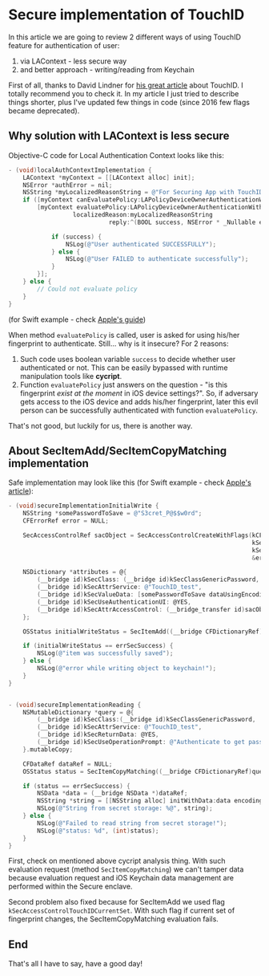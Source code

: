 # Secure implementation of TouchID

In this article we are going to review 2 different ways of using TouchID feature for authentication of user:
1. via LAContext - less secure way
2. and better approach - writing/reading from Keychain

First of all, thanks to David Lindner for [his great article](https://nvisium.com/blog/2016/06/22/dont-touch-me-that-way.html) about TouchID. I totally recommend you
to check it. In my article I just tried to describe things shorter, plus I've updated
few things in code (since 2016 few flags became deprecated).

## Why solution with LAContext is less secure

Objective-C code for Local Authentication Context looks like this:
```objectivec
- (void)localAuthContextImplementation {
    LAContext *myContext = [[LAContext alloc] init];
    NSError *authError = nil;
    NSString *myLocalizedReasonString = @"For Securing App with TouchID";
    if ([myContext canEvaluatePolicy:LAPolicyDeviceOwnerAuthenticationWithBiometrics error:&authError]) {
        [myContext evaluatePolicy:LAPolicyDeviceOwnerAuthenticationWithBiometrics
                  localizedReason:myLocalizedReasonString
                            reply:^(BOOL success, NSError * _Nullable error) {

            if (success) {
                NSLog(@"User authenticated SUCCESSFULLY");
            } else {
                NSLog(@"User FAILED to authenticate successfully");
            }
        }];
    } else {
        // Could not evaluate policy
    }
}
```
(for Swift example - check [Apple's guide](https://developer.apple.com/documentation/localauthentication/logging_a_user_into_your_app_with_face_id_or_touch_id))

When method ```evaluatePolicy``` is called, user is asked for using his/her fingerprint to authenticate.
Still... why is it insecure? For 2 reasons:
1. Such code uses boolean variable ```success``` to decide whether user authenticated or not.
This can be easily bypassed with runtime manipulation tools like **cycript**.
2. Function ```evaluatePolicy``` just answers on the question - "is this fingerprint *exist at the moment* in iOS device settings?". So, if adversary gets access to the iOS device and adds his/her fingerprint, later this evil person can be successfully authenticated with function ```evaluatePolicy```.

That's not good, but luckily for us, there is another way.

## About SecItemAdd/SecItemCopyMatching implementation

Safe implementation may look like this (for Swift example - check [Apple's article](https://developer.apple.com/documentation/localauthentication/accessing_keychain_items_with_face_id_or_touch_id)):
```objectivec
- (void)secureImplementationInitialWrite {
    NSString *somePasswordToSave = @"S3cret_P@$$w0rd";
    CFErrorRef error = NULL;

    SecAccessControlRef sacObject = SecAccessControlCreateWithFlags(kCFAllocatorDefault,
                                                                    kSecAttrAccessibleWhenPasscodeSetThisDeviceOnly,
                                                                    kSecAccessControlBiometryCurrentSet,
                                                                    &error);

    NSDictionary *attributes = @{
        (__bridge id)kSecClass: (__bridge id)kSecClassGenericPassword,
        (__bridge id)kSecAttrService: @"TouchID_test",
        (__bridge id)kSecValueData: [somePasswordToSave dataUsingEncoding:NSUTF8StringEncoding],
        (__bridge id)kSecUseAuthenticationUI: @YES,
        (__bridge id)kSecAttrAccessControl: (__bridge_transfer id)sacObject
    };

    OSStatus initialWriteStatus = SecItemAdd((__bridge CFDictionaryRef)attributes, nil);

    if (initialWriteStatus == errSecSuccess) {
        NSLog(@"item was successfully saved");
    } else {
        NSLog(@"error while writing object to keychain!");
    }
}


- (void)secureImplementationReading {
    NSMutableDictionary *query = @{
        (__bridge id)kSecClass:(__bridge id)kSecClassGenericPassword,
        (__bridge id)kSecAttrService: @"TouchID_test",
        (__bridge id)kSecReturnData: @YES,
        (__bridge id)kSecUseOperationPrompt: @"Authenticate to get password!"
    }.mutableCopy;

    CFDataRef dataRef = NULL;
    OSStatus status = SecItemCopyMatching((__bridge CFDictionaryRef)query, (CFTypeRef *)&dataRef);

    if (status == errSecSuccess) {
        NSData *data = (__bridge NSData *)dataRef;
        NSString *string = [[NSString alloc] initWithData:data encoding:NSUTF8StringEncoding];
        NSLog(@"String from secret storage: %@", string);
    } else {
        NSLog(@"Failed to read string from secret storage!");
        NSLog(@"status: %d", (int)status);
    }
}
```

First, check on mentioned above cycript analysis thing. With such evaluation request (method ```SecItemCopyMatching```) we can't tamper data because evaluation request and iOS Keychain data management are performed within the Secure enclave.

Second problem also fixed because for SecItemAdd we used flag ```kSecAccessControlTouchIDCurrentSet```. With such flag if current set of fingerprint changes, the SecItemCopyMatching evaluation fails.


## End
That's all I have to say, have a good day!
